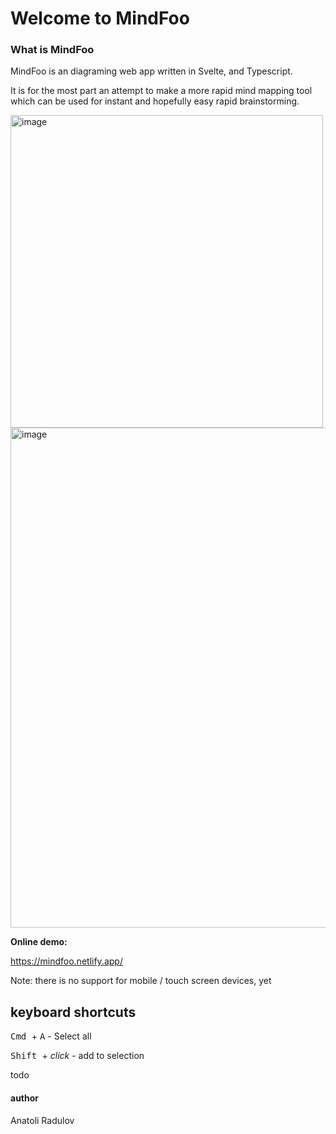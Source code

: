 # Welcome to MindFoo

### What is MindFoo

  

MindFoo is an diagraming web app written in Svelte, and Typescript.

It is for the most part an attempt to make a more rapid mind mapping tool which can be used for instant and hopefully easy rapid brainstorming.

  

<img  width="500"  alt="image"  src="https://github.com/anatolipr/arrows/assets/29383028/0b98a73c-0c35-41a9-9047-a4f3d3f5defe">
<br>
<img width=800" alt="image" src="https://github.com/anatolipr/arrows/assets/29383028/61dc6f8c-2794-4cf6-a7cf-fb1d5a14edd4">


**Online demo:**

https://mindfoo.netlify.app/

Note: there is no support for mobile / touch screen devices, yet
  

## keyboard shortcuts

<kbd>Cmd </kbd> + <kbd>A</kbd> - Select all

<kbd>Shift </kbd> + *click* - add to selection

todo

#### author

Anatoli Radulov
